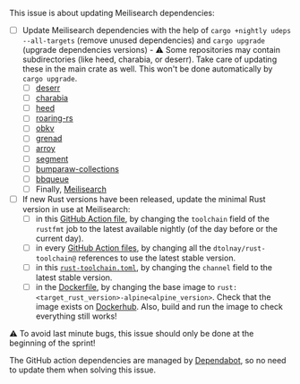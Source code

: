 This issue is about updating Meilisearch dependencies:
  - [ ] Update Meilisearch dependencies with the help of `cargo +nightly udeps --all-targets` (remove unused dependencies) and `cargo upgrade` (upgrade dependencies versions) - ⚠️ Some repositories may contain subdirectories (like heed, charabia, or deserr). Take care of updating these in the main crate as well. This won't be done automatically by `cargo upgrade`.
    - [ ] [deserr](https://github.com/meilisearch/deserr)
    - [ ] [charabia](https://github.com/meilisearch/charabia/)
    - [ ] [heed](https://github.com/meilisearch/heed/)
    - [ ] [roaring-rs](https://github.com/RoaringBitmap/roaring-rs/)
    - [ ] [obkv](https://github.com/meilisearch/obkv)
    - [ ] [grenad](https://github.com/meilisearch/grenad/)
    - [ ] [arroy](https://github.com/meilisearch/arroy/)
    - [ ] [segment](https://github.com/meilisearch/segment)
    - [ ] [bumparaw-collections](https://github.com/meilisearch/bumparaw-collections)
    - [ ] [bbqueue](https://github.com/meilisearch/bbqueue)
    - [ ] Finally, [Meilisearch](https://github.com/meilisearch/MeiliSearch)
  - [ ] If new Rust versions have been released, update the minimal Rust version in use at Meilisearch:
    - [ ] in this [GitHub Action file](https://github.com/meilisearch/meilisearch/blob/main/.github/workflows/test-suite.yml), by changing the `toolchain` field of the `rustfmt` job to the latest available nightly (of the day before or the current day).
    - [ ] in every [GitHub Action files](https://github.com/meilisearch/meilisearch/blob/main/.github/workflows), by changing all the `dtolnay/rust-toolchain@` references to use the latest stable version.
    - [ ] in this [`rust-toolchain.toml`](https://github.com/meilisearch/meilisearch/blob/main/rust-toolchain.toml), by changing the `channel` field to the latest stable version.
    - [ ] in the [Dockerfile](https://github.com/meilisearch/meilisearch/blob/main/Dockerfile), by changing the base image to `rust:<target_rust_version>-alpine<alpine_version>`. Check that the image exists on [Dockerhub](https://hub.docker.com/_/rust/tags?page=1&name=alpine). Also, build and run the image to check everything still works!

⚠️ To avoid last minute bugs, this issue should only be done at the beginning of the sprint!

The GitHub action dependencies are managed by [Dependabot](https://github.com/meilisearch/meilisearch/blob/main/.github/dependabot.yml), so no need to update them when solving this issue.
